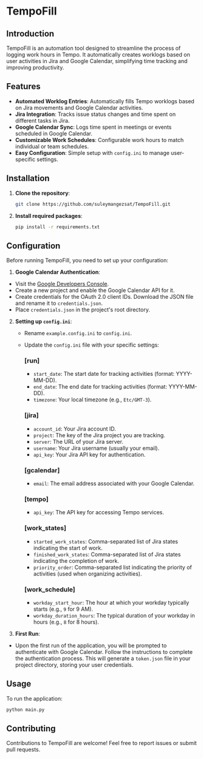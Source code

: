 # TempoFill

## Introduction
TempoFill is an automation tool designed to streamline the process of logging work hours in Tempo. It automatically creates worklogs based on user activities in Jira and Google Calendar, simplifying time tracking and improving productivity.

## Features
- **Automated Worklog Entries**: Automatically fills Tempo worklogs based on Jira movements and Google Calendar activities.
- **Jira Integration**: Tracks issue status changes and time spent on different tasks in Jira.
- **Google Calendar Sync**: Logs time spent in meetings or events scheduled in Google Calendar.
- **Customizable Work Schedules**: Configurable work hours to match individual or team schedules.
- **Easy Configuration**: Simple setup with `config.ini` to manage user-specific settings.

## Installation
1. **Clone the repository**:
   ```bash
   git clone https://github.com/suleymangezsat/TempoFill.git
   ```
2. **Install required packages**:
   ```bash
   pip install -r requirements.txt
   ```
   
## Configuration
Before running TempoFill, you need to set up your configuration:

1. **Google Calendar Authentication**:
- Visit the [Google Developers Console](https://console.cloud.google.com/project).
- Create a new project and enable the Google Calendar API for it.
- Create credentials for the OAuth 2.0 client IDs. Download the JSON file and rename it to `credentials.json`.
- Place `credentials.json` in the project's root directory.

2. **Setting up `config.ini`**:
   - Rename `example.config.ini` to `config.ini`.
   - Update the `config.ini` file with your specific settings:

     ### [run]
     - `start_date`: The start date for tracking activities (format: YYYY-MM-DD).
     - `end_date`: The end date for tracking activities (format: YYYY-MM-DD).
     - `timezone`: Your local timezone (e.g., `Etc/GMT-3`).

     ### [jira]
     - `account_id`: Your Jira account ID.
     - `project`: The key of the Jira project you are tracking.
     - `server`: The URL of your Jira server.
     - `username`: Your Jira username (usually your email).
     - `api_key`: Your Jira API key for authentication.

     ### [gcalendar]
     - `email`: The email address associated with your Google Calendar.

     ### [tempo]
     - `api_key`: The API key for accessing Tempo services.

     ### [work_states]
     - `started_work_states`: Comma-separated list of Jira states indicating the start of work.
     - `finished_work_states`: Comma-separated list of Jira states indicating the completion of work.
     - `priority_order`: Comma-separated list indicating the priority of activities (used when organizing activities).

     ### [work_schedule]
     - `workday_start_hour`: The hour at which your workday typically starts (e.g., `9` for 9 AM).
     - `workday_duration_hours`: The typical duration of your workday in hours (e.g., `8` for 8 hours).

    
3. **First Run**:
- Upon the first run of the application, you will be prompted to authenticate with Google Calendar. Follow the instructions to complete the authentication process. This will generate a `token.json` file in your project directory, storing your user credentials.

## Usage
To run the application:
   ```bash
   python main.py
   ```

## Contributing
Contributions to TempoFill are welcome! Feel free to report issues or submit pull requests.